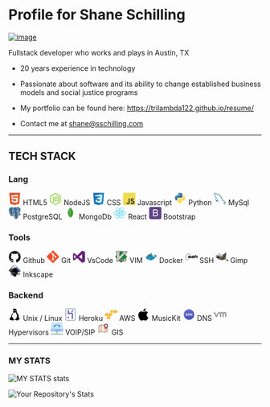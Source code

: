 
# Profile for Shane Schilling
[![image](https://img.shields.io/badge/LinkedIn-0077B5?style=for-the-badge&logo=linkedin&logoColor=white)](https://www.linkedin.com/in/shane-schilling/)   


Fullstack developer who works and plays in Austin, TX

- 20 years experience in technology

- Passionate about software and its ability to change established business models and social justice programs 

- My portfolio can be found here: https://trilambda122.github.io/resume/

- Contact me at shane@sschilling.com

---
## TECH STACK





### Lang

<img src="./imgs/html5-original.svg" width="25" alt="html5" /> HTML5
<img src="./imgs/nodejs-original.svg" width="25" alt="NodeJS" /> NodeJS
<img src="./imgs/css3-original.svg" width="25" alt="CSS" /> CSS
<img src="./imgs/javascript-original.svg" width="25" alt="Javascript" /> Javascript
<img src="./imgs/python-original.svg" width="25" alt="Python" /> Python
<img src="./imgs/mysql-original.svg" width="25" alt="MySQL" /> MySql
<img src="./imgs/postgresql-original.svg" width="25" alt="PostgreSQL" /> PostgreSQL
<img src="./imgs/mongodb-original.svg" width="25" alt="MongoDb" /> MongoDb
<img src="./imgs/react-original.svg" width="25" alt="React" /> React
<img src="./imgs/bootstrap-plain.svg" width="25" alt="Bootstrap" /> Bootstrap


### Tools 

<img src="./imgs/github-original.svg" width="25" alt="Github" /> Github
<img src="./imgs/git-original.svg" width="25" alt="Git" /> Git
<img src="./imgs/visualstudio-plain.svg" width="25" alt="VsCode" /> VsCode
<img src="./imgs/vim-original.svg" width="25" alt="Vim" /> VIM
<img src="./imgs/docker-original.svg" width="25" alt="Docker" /> Docker
<img src="./imgs/ssh-original-wordmark.svg" width="25" alt="SSH" /> SSH
<img src="./imgs/gimp-original.svg" width="25" alt="Gimp" /> Gimp
<img src="./imgs/inkscape-original.svg" width="25" alt="Inkscape" /> Inkscape

### Backend

<img src="./imgs/linux-plain.svg" width="25" alt="Linux" /> Unix / Linux
<img src="./imgs/heroku-original.svg" width="25" alt="Heroku" /> Heroku
<img src="./imgs/amazonwebservices-original.svg" width="25" alt="AWS" /> AWS
<img src="./imgs/apple-original.svg" width="25" alt="MusicKit" /> MusicKit
<img src="./imgs/icons8-dns.svg" width="25" alt="DNS" /> DNS
<img src="./imgs/icons8-vmware.svg" width="25" alt="Hypervisors" /> Hypervisors
<img src="./imgs/icons8-voip.svg" width="25" alt="VOIP/SIP" /> VOIP/SIP
<img src="./imgs/icons8-map-marker.svg" width="25" alt="GIS" /> GIS

---
### MY STATS
![MY STATS stats](https://github-readme-stats.vercel.app/api?username=trilambda122&count_private=true&show_icons=true)


![Your Repository's Stats](https://github-readme-stats.vercel.app/api/top-langs/?username=trilambda122&theme=blue-green)
